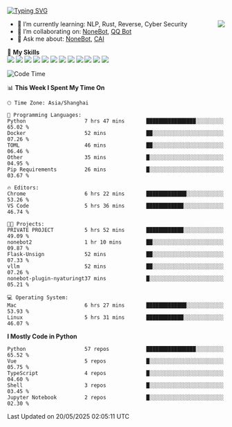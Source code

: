 [![Typing SVG](https://readme-typing-svg.herokuapp.com?size=25&duration=2500&color=8C43EA&vCenter=true&width=200&height=40&lines=Hi+there+%F0%9F%91%8B%F0%9F%8F%BB;I'm+yanyongyu)](https://git.io/typing-svg)

<a href="#">
  <img align="right" src="https://github-readme-stats.vercel.app/api?username=yanyongyu&count_private=true&show_icons=true&bg_color=15,f2f7fd,E0EAFC" />
</a>

- 🌱 I’m currently learning: NLP, Rust, Reverse, Cyber Security
- 👯 I’m collaborating on: [NoneBot](https://github.com/nonebot), [QQ Bot](https://github.com/Mrs4s/go-cqhttp)
- 💬 Ask me about: [NoneBot](https://github.com/nonebot), [CAI](https://github.com/cscs181/CAI)

🌟 **My Skills**  
![](https://img.shields.io/badge/-Python-3e74a2?style=flat-square&logo=Python&logoColor=fff)
![](https://img.shields.io/badge/-TypeScript-3178C6?style=flat-square&logo=TypeScript&logoColor=fff)
![](https://img.shields.io/badge/-Vue-4fc08d?style=flat-square&logo=Vue.js&logoColor=fff)
![](https://img.shields.io/badge/-React-2d98ce?style=flat-square&logo=React&logoColor=fff)
![](https://img.shields.io/badge/-FastAPI-009688?style=flat-square&logo=FastAPI&logoColor=fff)
![](https://img.shields.io/badge/-Linux-000000?style=flat-square&logo=Linux&logoColor=fff)
![](https://img.shields.io/badge/-Docker-2496ED?style=flat-square&logo=Docker&logoColor=fff)
![](https://img.shields.io/badge/-Kubernetes-326CE5?style=flat-square&logo=Kubernetes&logoColor=fff)
![](https://img.shields.io/badge/-GitHub%20Actions-2088FF?style=flat-square&logo=GitHubActions&logoColor=fff)
![](https://img.shields.io/badge/-PostgreSQL-4169E1?style=flat-square&logo=PostgreSQL&logoColor=fff)
![](https://img.shields.io/badge/-Redis-DC382D?style=flat-square&logo=Redis&logoColor=fff)
![](https://img.shields.io/badge/-MongoDB-47A248?style=flat-square&logo=MongoDB&logoColor=fff)

<!--START_SECTION:waka-->
![Code Time](http://img.shields.io/badge/Code%20Time-7%2C595%20hrs%2027%20mins-blue)

📊 **This Week I Spent My Time On** 

```text
🕑︎ Time Zone: Asia/Shanghai

💬 Programming Languages: 
Python                   7 hrs 47 mins       ████████████████░░░░░░░░░   65.02 % 
Docker                   52 mins             ██░░░░░░░░░░░░░░░░░░░░░░░   07.26 % 
TOML                     46 mins             ██░░░░░░░░░░░░░░░░░░░░░░░   06.46 % 
Other                    35 mins             █░░░░░░░░░░░░░░░░░░░░░░░░   04.95 % 
Pip Requirements         26 mins             █░░░░░░░░░░░░░░░░░░░░░░░░   03.67 % 

🔥 Editors: 
Chrome                   6 hrs 22 mins       █████████████░░░░░░░░░░░░   53.26 % 
VS Code                  5 hrs 36 mins       ████████████░░░░░░░░░░░░░   46.74 % 

🐱‍💻 Projects: 
PRIVATE PROJECT          5 hrs 52 mins       ████████████░░░░░░░░░░░░░   49.09 % 
nonebot2                 1 hr 10 mins        ██░░░░░░░░░░░░░░░░░░░░░░░   09.87 % 
Flask-Unsign             52 mins             ██░░░░░░░░░░░░░░░░░░░░░░░   07.33 % 
vllm                     52 mins             ██░░░░░░░░░░░░░░░░░░░░░░░   07.26 % 
nonebot-plugin-nyaturingt37 mins             █░░░░░░░░░░░░░░░░░░░░░░░░   05.21 % 

💻 Operating System: 
Mac                      6 hrs 27 mins       █████████████░░░░░░░░░░░░   53.93 % 
Linux                    5 hrs 31 mins       ████████████░░░░░░░░░░░░░   46.07 % 
```

**I Mostly Code in Python** 

```text
Python                   57 repos            ████████████████░░░░░░░░░   65.52 % 
Vue                      5 repos             █░░░░░░░░░░░░░░░░░░░░░░░░   05.75 % 
TypeScript               4 repos             █░░░░░░░░░░░░░░░░░░░░░░░░   04.60 % 
Shell                    3 repos             █░░░░░░░░░░░░░░░░░░░░░░░░   03.45 % 
Jupyter Notebook         2 repos             █░░░░░░░░░░░░░░░░░░░░░░░░   02.30 % 
```




 Last Updated on 20/05/2025 02:05:11 UTC
<!--END_SECTION:waka-->
